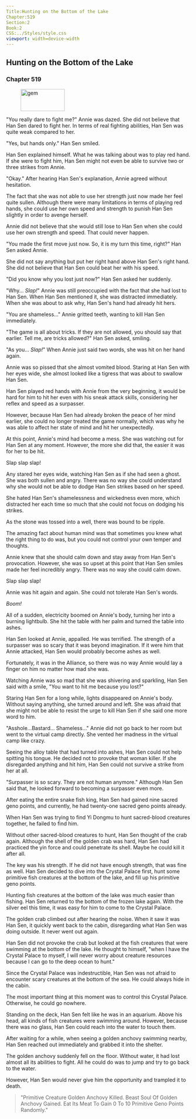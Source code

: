 ```yaml
---
Title:Hunting on the Bottom of the Lake 
Chapter:519 
Section:2 
Book:2 
CSS:../Styles/style.css 
viewport: width=device-width
---
```

  
## Hunting on the Bottom of the Lake
### Chapter 519
  
<figure>
	<img src="../Images/gem.gif" alt="gem" id="gem" width="120" height="60" />
</figure>
  

  
"You really dare to fight me?" Annie was dazed. She did not believe that Han Sen dared to fight her. In terms of real fighting abilities, Han Sen was quite weak compared to her.

"Yes, but hands only." Han Sen smiled.

Han Sen explained himself. What he was talking about was to play red hand. If she were to fight him, Han Sen might not even be able to survive two or three strikes from Annie.

"Okay." After hearing Han Sen's explanation, Annie agreed without hesitation.

The fact that she was not able to use her strength just now made her feel quite sullen. Although there were many limitations in terms of playing red hands, she could use her own speed and strength to punish Han Sen slightly in order to avenge herself.

Annie did not believe that she would still lose to Han Sen when she could use her own strength and speed. That could never happen.

"You made the first move just now. So, it is my turn this time, right?" Han Sen asked Annie.

She did not say anything but put her right hand above Han Sen's right hand. She did not believe that Han Sen could beat her with his speed.

"Did you know why you lost just now?" Han Sen asked her suddenly.

"Why... *Slap!*" Annie was still preoccupied with the fact that she had lost to Han Sen. When Han Sen mentioned it, she was distracted immediately. When she was about to ask why, Han Sen's hand had already hit hers.

"You are shameless…" Annie gritted teeth, wanting to kill Han Sen immediately.

"The game is all about tricks. If they are not allowed, you should say that earlier. Tell me, are tricks allowed?" Han Sen asked, smiling.

"As you… *Slap!*" When Annie just said two words, she was hit on her hand again.

Annie was so pissed that she almost vomited blood. Staring at Han Sen with her eyes wide, she almost looked like a tigress that was about to swallow Han Sen.

Han Sen played red hands with Annie from the very beginning, it would be hard for him to hit her even with his sneak attack skills, considering her reflex and speed as a surpasser.

However, because Han Sen had already broken the peace of her mind earlier, she could no longer treated the game normally, which was why he was able to affect her state of mind and hit her unexpectedly.

At this point, Annie's mind had become a mess. She was watching out for Han Sen at any moment. However, the more she did that, the easier it was for her to be hit.

Slap slap slap!

Any stared her eyes wide, watching Han Sen as if she had seen a ghost. She was both sullen and angry. There was no way she could understand why she would not be able to dodge Han Sen strikes based on her speed.

She hated Han Sen's shamelessness and wickedness even more, which distracted her each time so much that she could not focus on dodging his strikes.

As the stone was tossed into a well, there was bound to be ripple.

The amazing fact about human mind was that sometimes you knew what the right thing to do was, but you could not control your own temper and thoughts.

Annie knew that she should calm down and stay away from Han Sen's provocation. However, she was so upset at this point that Han Sen smiles made her feel incredibly angry. There was no way she could calm down.

Slap slap slap!

Annie was hit again and again. She could not tolerate Han Sen's words.

*Boom!*

All of a sudden, electricity boomed on Annie's body, turning her into a burning lightbulb. She hit the table with her palm and turned the table into ashes.

Han Sen looked at Annie, appalled. He was terrified. The strength of a surpasser was so scary that it was beyond imagination. If it were him that Annie attacked, Han Sen would probably become ashes as well.

Fortunately, it was in the Alliance, so there was no way Annie would lay a finger on him no matter how mad she was.

Watching Annie was so mad that she was shivering and sparkling, Han Sen said with a smile, "You want to hit me because you lost?"

Staring Han Sen for a long while, lights disappeared on Annie's body. Without saying anything, she turned around and left. She was afraid that she might not be able to resist the urge to kill Han Sen if she said one more word to him.

"Asshole…Bastard… Shameless…" Annie did not go back to her room but went to the virtual camp directly. She vented her madness in the virtual camp like crazy.

Seeing the alloy table that had turned into ashes, Han Sen could not help spitting his tongue. He decided not to provoke that woman killer. If she disregarded anything and hit him, Han Sen could not survive a strike from her at all.

"Surpasser is so scary. They are not human anymore." Although Han Sen said that, he looked forward to becoming a surpasser even more.

After eating the entire snake fish king, Han Sen had gained nine sacred geno points, and currently, he had twenty-one sacred geno points already.

When Han Sen was trying to find Yi Dongmu to hunt sacred-blood creatures together, he failed to find him.

Without other sacred-blood creatures to hunt, Han Sen thought of the crab again. Although the shell of the golden crab was hard, Han Sen had practiced the yin force and could penetrate its shell. Maybe he could kill it after all.

The key was his strength. If he did not have enough strength, that was fine as well. Han Sen decided to dive into the Crystal Palace first, hunt some primitive fish creatures at the bottom of the lake, and fill up his primitive geno points.

Hunting fish creatures at the bottom of the lake was much easier than fishing. Han Sen returned to the bottom of the frozen lake again. With the silver eel this time, it was easy for him to come to the Crystal Palace.

The golden crab climbed out after hearing the noise. When it saw it was Han Sen, it quickly went back to the cabin, disregarding what Han Sen was doing outside. It never went out again.

Han Sen did not provoke the crab but looked at the fish creatures that were swimming at the bottom of the lake. He thought to himself, "when I have the Crystal Palace to myself, I will never worry about creature resources because I can go to the deep ocean to hunt."

Since the Crystal Palace was indestructible, Han Sen was not afraid to encounter scary creatures at the bottom of the sea. He could always hide in the cabin.

The most important thing at this moment was to control this Crystal Palace. Otherwise, he could go nowhere.

Standing on the deck, Han Sen felt like he was in an aquarium. Above his head, all kinds of fish creatures were swimming around. However, because there was no glass, Han Sen could reach into the water to touch them.

After waiting for a while, when seeing a golden anchovy swimming nearby, Han Sen reached out immediately and grabbed it into the shelter.

The golden anchovy suddenly fell on the floor. Without water, it had lost almost all its abilities to fight. All he could do was to jump and try to go back to the water.

However, Han Sen would never give him the opportunity and trampled it to death.

> "Primitive Creature Golden Anchovy Killed. Beast Soul Of Golden Anchovy Gained. Eat Its Meat To Gain 0 To 10 Primitive Geno Points Randomly."
